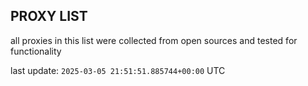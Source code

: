 ## PROXY LIST

all proxies in this list were collected from open sources and tested for functionality

last update: `2025-03-05 21:51:51.885744+00:00` UTC